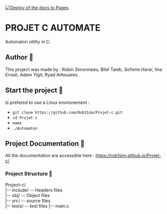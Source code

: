 [![Deploy of the docs to Pages](https://github.com/Rob1Sim/Projet-c/actions/workflows/static.yml/badge.svg)](https://github.com/Rob1Sim/Projet-c/actions/workflows/static.yml)

# PROJET C AUTOMATE
Automaton utility in C.

## Author 💒
This project was made by : Robin Simonneau, Bilel Taieb, Sofiene Harar, lina Erradi, Adem Yigit, Ryad Aittouares.    

## Start the project 🔑
Is prefered to use a Linux environement :  
- `git clone https://github.com/Rob1Sim/Projet-c.git`  
- `cd Projet-c`
- `make`
- `./Automaton`
## Project Documentation   📕
All the documentation are accessible here : https://rob1sim.github.io/Projet-c/  

### Project Structure 🚧
Project-c/  
|-- include/ -- Headers files  
|-- obj/ -- Object files  
|-- src/ -- source files  
|-- tests/ -- test files
|-- main.c



